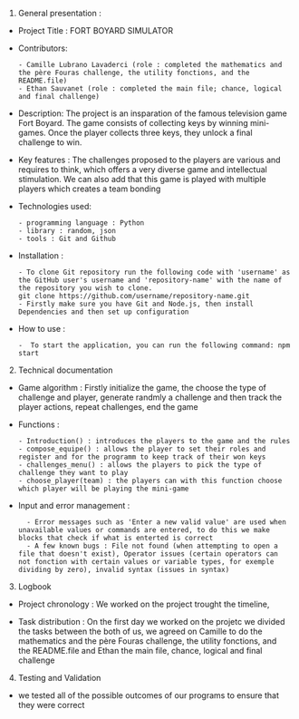 1. General presentation :
  - Project Title : FORT BOYARD SIMULATOR

  - Contributors:

        - Camille Lubrano Lavaderci (role : completed the mathematics and the père Fouras challenge, the utility fonctions, and the README.file)
        - Ethan Sauvanet (role : completed the main file; chance, logical and final challenge)
  
  - Description: The project is an insparation of the famous television game Fort Boyard. The game consists of collecting keys by winning mini-games. Once the player collects three keys, they unlock a final challenge to win.
  
  - Key features : The challenges proposed to the players are various and requires to think, which offers a very diverse game and intellectual stimulation. We can also add that this game is played with multiple players which creates a team bonding
  
  - Technologies used:

        - programming language : Python
        - library : random, json
        - tools : Git and Github
  
  - Installation :

        - To clone Git repository run the following code with 'username' as the GitHub user's username and 'repository-name' with the name of the repository you wish to clone.
        git clone https://github.com/username/repository-name.git
        - Firstly make sure you have Git and Node.js, then install Dependencies and then set up configuration

  - How to use :
   
        -  To start the application, you can run the following command: npm start


2. Technical documentation
  - Game algorithm : Firstly initialize the game, the choose the type of challenge and player, generate randmly a challenge and then track the player actions, repeat challenges, end the game

  - Functions :

        - Introduction() : introduces the players to the game and the rules
        - compose_equipe() : allows the player to set their roles and register and for the programm to keep track of their won keys 
        - challenges_menu() : allows the players to pick the type of challenge they want to play 
        - choose_player(team) : the players can with this function choose which player will be playing the mini-game

- Input and error management :
  
        - Error messages such as 'Enter a new valid value' are used when unavailable values or commands are entered, to do this we make blocks that check if what is enterted is correct
        - A few known bugs : File not found (when attempting to open a file that doesn't exist), Operator issues (certain operators can not fonction with certain values or variable types, for exemple dividing by zero), invalid syntax (issues in syntax)


3. Logbook

 - Project chronology : We worked on the project trought the timeline, 

 - Task distribution : On the first day we worked on the projetc we divided the tasks between the both of us, we agreed on Camille to do the mathematics and the père Fouras challenge, the utility fonctions, and the README.file and Ethan the main file, chance, logical and final challenge

4. Testing and Validation
- we tested all of the possible outcomes of our programs to ensure that they were correct 

  
